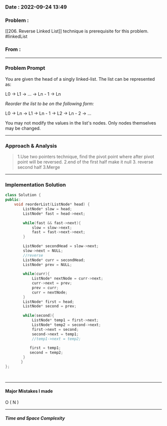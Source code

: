 ### Date :  2022-09-24 13:49

### Problem : 
[[206. Reverse Linked List]] technique is prerequisite for this problem.
#linkedList 

### From : 

---
### Problem Prompt
You are given the head of a singly linked-list. The list can be represented as:

L0 → L1 → … → Ln - 1 → Ln

_Reorder the list to be on the following form:_

L0 → Ln → L1 → Ln - 1 → L2 → Ln - 2 → …

You may not modify the values in the list's nodes. Only nodes themselves may be changed.


---
### Approach & Analysis
> 1.Use two pointers technique, find the pivot point where after pivot point will be reversed.
> 2.end of the first half make it null
> 3. reverse second half
> 3.Merge 
> 

---
### Implementation Solution
```cpp
class Solution {
public:
    void reorderList(ListNode* head) {
        ListNode* slow = head;
        ListNode* fast = head->next;
        
        while(fast && fast->next){
            slow = slow->next;
            fast = fast->next->next;
        }
        
        ListNode* secondHead = slow->next;
        slow->next = NULL;  
        //reverse
        ListNode* curr = secondHead;
        ListNode* prev = NULL;
        
        while(curr){
            ListNode* nextNode = curr->next;
            curr->next = prev;
            prev = curr;
            curr = nextNode;
        }
        ListNode* first = head; 
        ListNode* second = prev;
        
        while(second){
            ListNode* temp1 = first->next;
            ListNode* temp2 = second->next;
            first->next = second;
            second->next = temp1;
            //temp1->next = temp2;
            
           first = temp1;
           second = temp2;  
        }
       }
};




```
---
#### Major Mistakes I made

O ( N )

---
##### Time and Space Complexity


